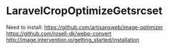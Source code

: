 # LaravelCropOptimizeGetsrcset

Need to install:
https://github.com/artisansweb/image-optimizer
https://github.com/rosell-dk/webp-convert
http://image.intervention.io/getting_started/installation
